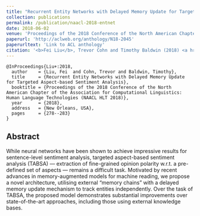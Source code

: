```yaml
---
title: "Recurrent Entity Networks with Delayed Memory Update for Targeted Aspect-based Sentiment Analysis"
collection: publications
permalink: /publication/naacl-2018-entnet
date: 2018-06-02
venue: 'Proceedings of the 2018 Conference of the North American Chapter of the Association for Computational Linguistics – Human Language Technologies (NAACL HLT 2018)'
paperurl: 'http://aclweb.org/anthology/N18-2045'
paperurltext: 'Link to ACL anthology'
citation: '<b>Fei Liu</b>, Trevor Cohn and Timothy Baldwin (2018) <a href="http://liufly.github.io/files/papers/naaclhlt-2018.pdf"><u>Recurrent Entity Networks with Delayed Memory Update for Targeted Aspect-based Sentiment Analysis</u></a>, In <i>Proceedings of the 2018 Conference of the North American Chapter of the Association for Computational Linguistics – Human Language Technologies (NAACL HLT 2018)</i>, New Orleans, USA, pp. 278-283.'
---
```


```
@InProceedings{Liu+:2018,
  author    = {Liu, Fei  and Cohn, Trevor and Baldwin, Timothy},
  title     = {Recurrent Entity Networks with Delayed Memory Update for Targeted Aspect-based Sentiment Analysis},
  booktitle = {Proceedings of the 2018 Conference of the North American Chapter of the Association for Computational Linguistics: Human Language Technologies (NAACL HLT 2018)},
  year      = {2018},
  address   = {New Orleans, USA},
  pages     = {278--283}
}
```

## Abstract
While neural networks have been shown to achieve impressive results for sentence-level sentiment analysis, targeted aspect-based sentiment analysis (TABSA) — extraction of fine-grained opinion polarity w.r.t. a pre-defined set of aspects — remains a difficult task. Motivated by recent advances in memory-augmented models for machine reading, we propose a novel architecture, utilising external “memory chains” with a delayed memory update mechanism to track entities independently. Over the task of TABSA, the proposed model demonstrates substantial improvements over state-of-the-art approaches, including those using external knowledge bases.